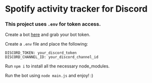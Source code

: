 # Spotify activity tracker for Discord

### This project uses `.env` for token access.

Create a bot [here](https://discord.com/developers/applications) and grab your bot token.

Create a `.env` file and place the following:

```
DISCORD_TOKEN: your_discord_token
DISCORD_CHANNEL_ID: your_discord_channel_id
```
Run `npm i` to install all the necessary node_modules.

Run the bot using `node main.js` and enjoy! :)
